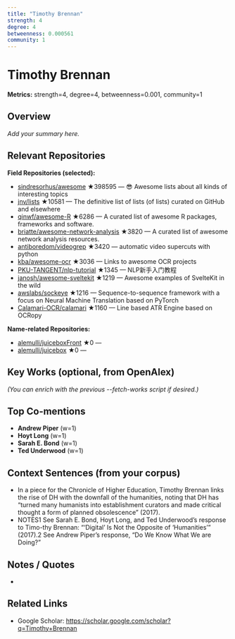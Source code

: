 ```yaml
---
title: "Timothy Brennan"
strength: 4
degree: 4
betweenness: 0.000561
community: 1
---
```


# Timothy Brennan

**Metrics:** strength=4, degree=4, betweenness=0.001, community=1

## Overview
_Add your summary here._

## Relevant Repositories
**Field Repositories (selected):**
- [sindresorhus/awesome](https://github.com/sindresorhus/awesome) ★398595 — 😎 Awesome lists about all kinds of interesting topics
- [jnv/lists](https://github.com/jnv/lists) ★10581 — The definitive list of lists (of lists) curated on GitHub and elsewhere
- [qinwf/awesome-R](https://github.com/qinwf/awesome-R) ★6286 — A curated list of awesome R packages, frameworks and software.
- [briatte/awesome-network-analysis](https://github.com/briatte/awesome-network-analysis) ★3820 — A curated list of awesome network analysis resources.
- [antiboredom/videogrep](https://github.com/antiboredom/videogrep) ★3420 — automatic video supercuts with python
- [kba/awesome-ocr](https://github.com/kba/awesome-ocr) ★3036 — Links to awesome OCR projects
- [PKU-TANGENT/nlp-tutorial](https://github.com/PKU-TANGENT/nlp-tutorial) ★1345 — NLP新手入门教程
- [janosh/awesome-sveltekit](https://github.com/janosh/awesome-sveltekit) ★1219 — Awesome examples of SvelteKit in the wild
- [awslabs/sockeye](https://github.com/awslabs/sockeye) ★1216 — Sequence-to-sequence framework with a focus on Neural Machine Translation based on PyTorch
- [Calamari-OCR/calamari](https://github.com/Calamari-OCR/calamari) ★1160 — Line based ATR Engine based on OCRopy

**Name-related Repositories:**
- [alemulli/juiceboxFront](https://github.com/alemulli/juiceboxFront) ★0 — 
- [alemulli/juicebox](https://github.com/alemulli/juicebox) ★0 — 


## Key Works (optional, from OpenAlex)
_(You can enrich with the previous --fetch-works script if desired.)_

## Top Co-mentions
- **Andrew Piper** (w=1)
- **Hoyt Long** (w=1)
- **Sarah E. Bond** (w=1)
- **Ted Underwood** (w=1)

## Context Sentences (from your corpus)
- In a piece for the Chronicle of Higher Education, Timothy Brennan links the rise of DH with the
downfall of the humanities, noting that DH has “turned many humanists into establishment curators
and made critical thought a form of planned obsolescence” (2017).
- NOTES1 See Sarah E. Bond, Hoyt Long, and Ted Underwood’s response to Timo-thy Brennan: “‘Digital’ Is
Not the Opposite of ‘Humanities’” (2017).2 See Andrew Piper’s response, “Do We Know What We are
Doing?”

## Notes / Quotes
- 

## Related Links
- Google Scholar: https://scholar.google.com/scholar?q=Timothy+Brennan
